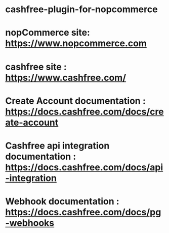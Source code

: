 # cashfree-plugin-for-nopcommerce
# nopCommerce site: https://www.nopcommerce.com
# cashfree site : https://www.cashfree.com/
# Create Account documentation : https://docs.cashfree.com/docs/create-account
# Cashfree api integration documentation : https://docs.cashfree.com/docs/api-integration
# Webhook documentation : https://docs.cashfree.com/docs/pg-webhooks